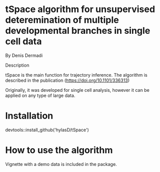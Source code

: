 # tSpace algorithm for unsupervised deteremination of multiple developmental branches in single cell data
By Denis Dermadi

Description

tSpace is the main function for trajectory inference. The algorithm is described in the publication (https://doi.org/10.1101/336313) 

Originally, it was developed for single cell analysis, however it can be applied on any type of large data.

# Installation

devtools::install_github('hylasD/tSpace')

# How to use the algorithm

Vignette with a demo data is included in the package.
